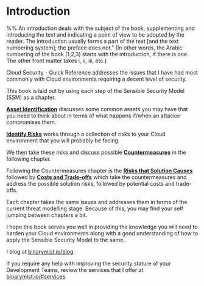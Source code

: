 # Introduction

%% An introduction deals with the subject of the book, supplementing and introducing the text and indicating a point of view to be adopted by the reader. The introduction usually forms a part of the text [and the text numbering system]; the preface does not." (In other words, the Arabic numbering of the book (1,2,3) starts with the introduction, if there is one. The other front matter takes i, ii, iii, etc.)







Cloud Security - Quick Reference addresses the issues that I have had most commonly with Cloud environments requiring a decent level of security.

This book is laid out by using each step of the Sensible Security Model (SSM) as a chapter.

[**Asset Identification**](#asset-identification) discusses some common assets you may have that you need to think about in terms of what happens if/when an attacker compromises them.

[**Identify Risks**](#identify-risks) works through a collection of risks to your Cloud environment that you will probably be facing.

We then take these risks and discuss possible [**Countermeasures**](#countermeasures) in the following chapter.

Following the Countermeasures chapter is the [**Risks that Solution Causes**](#risks-that-solution-causes) followed by [**Costs and Trade-offs**](#costs-and-trade-offs) which take the countermeasures and address the possible solution risks, followed by potential costs and trade-offs.

Each chapter takes the same issues and addresses them in terms of the current threat modelling stage. Because of this, you may find your self jumping between chapters a bit.


I hope this book serves you well in providing the knowledge you will need to harden your Cloud environments along with a good understanding of how to apply the Sensible Security Model to the same..

I blog at [binarymist.io/blog](https://binarymist.io/blog).

If you require any help with improving the security stature of your Development Teams, review the services that I offer at [binarymist.io/#services](https://binarymist.io/#services)

